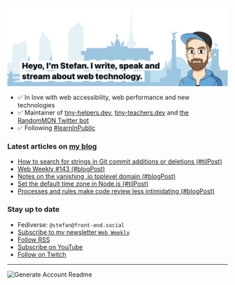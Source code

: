 <img alt="Heyo, I'm Stefan. I write and speak about web technology." src="https://raw.githubusercontent.com/stefanjudis/stefanjudis/main/screenshot.png">

- ✅ In love with web accessibility, web performance and new technologies
- ✅ Maintainer of [tiny-helpers.dev](https://tiny-helpers.dev), [tiny-teachers.dev](https://tiny-teachers.dev/) and [the RandomMDN Twitter bot](https://twitter.com/randomMDN)
- ✅ Following [#learnInPublic](https://www.stefanjudis.com/today-i-learned/)
### Latest articles on [my blog](https://www.stefanjudis.com)

<!-- BLOG-POST-LIST:START -->
- [How to search for strings in Git commit additions or deletions &lpar;#tilPost&rpar;](https://www.stefanjudis.com/today-i-learned/how-to-search-for-strings-in-git-commit-additions-or-deletions/)
- [Web Weekly #143 &lpar;#blogPost&rpar;](https://www.stefanjudis.com/blog/web-weekly-143/)
- [Notes on the vanishing .io toplevel domain &lpar;#blogPost&rpar;](https://www.stefanjudis.com/blog/notes-on-the-vanishing-io-toplevel-domain/)
- [Set the default time zone in Node.js &lpar;#tilPost&rpar;](https://www.stefanjudis.com/today-i-learned/set-the-default-time-zone-in-node-js/)
- [Processes and rules make code review less intimidating &lpar;#blogPost&rpar;](https://www.stefanjudis.com/blog/processes-and-rules-make-code-review-less-intimidating/)
<!-- BLOG-POST-LIST:END -->

### Stay up to date

- Fediverse: `@stefan@front-end.social`
- [Subscribe to my newsletter `Web Weekly`](https://webweekly.email/)
- [Follow RSS](https://www.stefanjudis.com/feeds/)
- [Subscribe on YouTube](https://youtube.com/c/stefanjudis)
- [Follow on Twitch](https://www.twitch.tv/stefanjudis)

---

![Generate Account Readme](https://github.com/stefanjudis/stefanjudis/workflows/Generate%20Account%20Readme/badge.svg)
